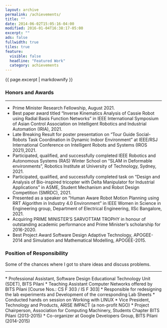 ```yaml
---
layout: archive
permalink: /achievements/
title: ""
date: 2014-06-02T15:05:16-04:00
modified: 2016-01-04T16:38:17-05:00
excerpt: ""
ads: false
fullwidth: true
tiles: true
feature:
  visible: false
  headline: "Featured Work"
  category: achievements
---
```


{{ page.excerpt | markdownify }}

### Honors and Awards
<hr>

* Prime Minister Research Fellowship, August 2021.
* Best paper award titled “Inverse Kinematics Analysis of Cassie Robot using Radial Basis Function Networks” in IEEE International Symposium of Asian Control Association on Intelligent Robotics and Industrial Automation (IRIA), 2021.
* Late Breaking Result for poster presentation on “Tour Guide Social-Robots Task Coordination in Dynamic Indoor Environment” at IEEE/RSJ International Conference on Intelligent Robots and Systems (IROS 2021),2021.
* Participated, qualified, and successfully completed IEEE Robotics and Autonomous Systems (RAS) Winter School on “SLAM in Deformable environments”, Robotics Institute at University of Technology, Sydney, 2021.
* Participated, qualified, and successfully completed task on “Design and Analysis of Bio-inspired tricopter with Delta Manipulator for Industrial Applications” in ASME, Student Mechanism and Robot Design Competition (SMRDC), 2021.
* Presented as a speaker on “Human Aware Robot Motion Planning using RRT Algorithm in Industry 4.0 Environment” in IEEE Women in Science in Engineering group, Department of Electrical Engineering, IISc Bangalore, 2021.
* Acquiring PRIME MINISTER’S SARVOTTAM TROPHY in honour of outstanding academic performance and Prime Minister’s scholarship for 2016-2020.
* Best Project Award Software Design Adaptive Technology, APOGEE-2014 and Simulation and Mathematical Modelling, APOGEE-2015.


### Position of Responsibility
Some of the chances where I got to share ideas and discuss problems.
<hr>
* Professional Assistant, Software Design Educational Technology Unit (SDET), BITS Pilani
* Teaching Assistant Computer Networks offered by BITS Pilani [Course Nos.:  CS F 303 / IS F 303]
  * Responsible for redesigning the lab experiments and Development of the corresponding Lab Sheets
  * Conducted hands on session on Working with LINUX
* Vice President, Technology and Products, ARISE IMPACT (a non-profit NGO)
* Project Chairperson, Association for Computing Machinery, Students Chapter BITS Pilani (2013-2015)
* Co-organizer at Google Developers Group, BITS Pilani (2014-2015)
